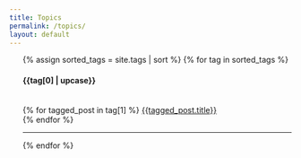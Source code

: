 ```yaml
---
title: Topics
permalink: /topics/
layout: default
---
```

<ul>
  {% assign sorted_tags = site.tags | sort %}
  {% for tag in sorted_tags %}
    <h4 id="{{tag[0]}}" class="meta">{{tag[0] | upcase}}</h4>
    <br>
    {% for tagged_post in tag[1] %}
      <a href="{{site.baseurl}}{{tagged_post.url}}">{{tagged_post.title}}</a>
      <br>
    {% endfor %}
    <hr>
  {% endfor %}
</ul>